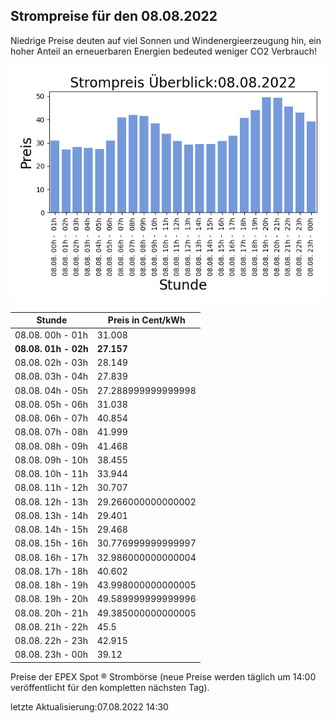 
## Strompreise für den 08.08.2022

Niedrige Preise deuten auf viel Sonnen und Windenergieerzeugung hin, ein hoher Anteil an erneuerbaren Energien bedeuted weniger CO2 Verbrauch!

![Strompreis übersicht](imgs/strompreis_uebersicht.png)

| Stunde | Preis in Cent/kWh |
|---|---|
| 08.08. 00h -  01h | 31.008 | 
| **08.08. 01h -  02h** | **27.157** | 
| 08.08. 02h -  03h | 28.149 | 
| 08.08. 03h -  04h | 27.839 | 
| 08.08. 04h -  05h | 27.288999999999998 | 
| 08.08. 05h -  06h | 31.038 | 
| 08.08. 06h -  07h | 40.854 | 
| 08.08. 07h -  08h | 41.999 | 
| 08.08. 08h -  09h | 41.468 | 
| 08.08. 09h -  10h | 38.455 | 
| 08.08. 10h -  11h | 33.944 | 
| 08.08. 11h -  12h | 30.707 | 
| 08.08. 12h -  13h | 29.266000000000002 | 
| 08.08. 13h -  14h | 29.401 | 
| 08.08. 14h -  15h | 29.468 | 
| 08.08. 15h -  16h | 30.776999999999997 | 
| 08.08. 16h -  17h | 32.986000000000004 | 
| 08.08. 17h -  18h | 40.602 | 
| 08.08. 18h -  19h | 43.998000000000005 | 
| 08.08. 19h -  20h | 49.589999999999996 | 
| 08.08. 20h -  21h | 49.385000000000005 | 
| 08.08. 21h -  22h | 45.5 | 
| 08.08. 22h -  23h | 42.915 | 
| 08.08. 23h -  00h | 39.12 | 

Preise der EPEX Spot ® Strombörse (neue Preise werden täglich um 14:00 veröffentlicht für den kompletten nächsten Tag).

letzte Aktualisierung:07.08.2022 14:30